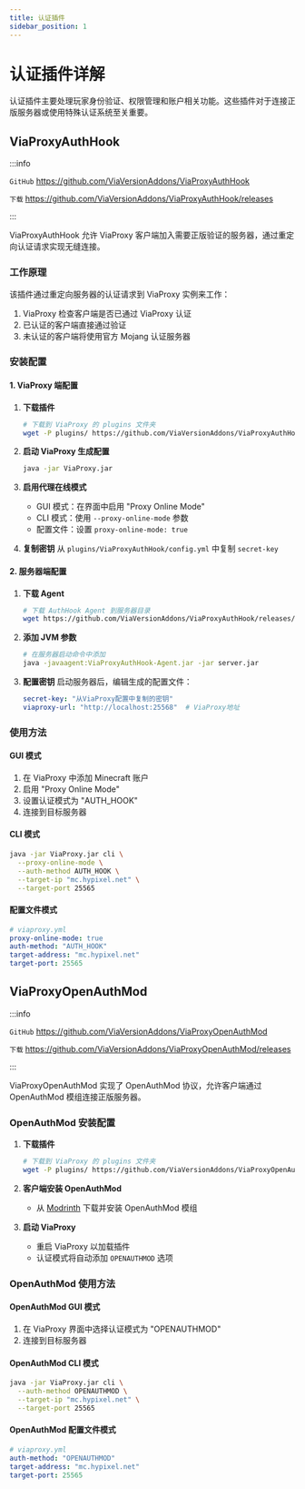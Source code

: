 ```yaml
---
title: 认证插件
sidebar_position: 1
---
```


# 认证插件详解

认证插件主要处理玩家身份验证、权限管理和账户相关功能。这些插件对于连接正版服务器或使用特殊认证系统至关重要。

## ViaProxyAuthHook

:::info

`GitHub` https://github.com/ViaVersionAddons/ViaProxyAuthHook

`下载` https://github.com/ViaVersionAddons/ViaProxyAuthHook/releases

:::

ViaProxyAuthHook 允许 ViaProxy 客户端加入需要正版验证的服务器，通过重定向认证请求实现无缝连接。

### 工作原理

该插件通过重定向服务器的认证请求到 ViaProxy 实例来工作：
1. ViaProxy 检查客户端是否已通过 ViaProxy 认证
2. 已认证的客户端直接通过验证
3. 未认证的客户端将使用官方 Mojang 认证服务器

### 安装配置

#### 1. ViaProxy 端配置

1. **下载插件**
   ```bash
   # 下载到 ViaProxy 的 plugins 文件夹
   wget -P plugins/ https://github.com/ViaVersionAddons/ViaProxyAuthHook/releases/latest/download/ViaProxyAuthHook.jar
   ```

2. **启动 ViaProxy 生成配置**
   ```bash
   java -jar ViaProxy.jar
   ```

3. **启用代理在线模式**
   - GUI 模式：在界面中启用 "Proxy Online Mode"
   - CLI 模式：使用 `--proxy-online-mode` 参数
   - 配置文件：设置 `proxy-online-mode: true`

4. **复制密钥**
   从 `plugins/ViaProxyAuthHook/config.yml` 中复制 `secret-key`

#### 2. 服务器端配置

1. **下载 Agent**
   ```bash
   # 下载 AuthHook Agent 到服务器目录
   wget https://github.com/ViaVersionAddons/ViaProxyAuthHook/releases/latest/download/ViaProxyAuthHook-Agent.jar
   ```

2. **添加 JVM 参数**
   ```bash
   # 在服务器启动命令中添加
   java -javaagent:ViaProxyAuthHook-Agent.jar -jar server.jar
   ```

3. **配置密钥**
   启动服务器后，编辑生成的配置文件：
   ```yaml
   secret-key: "从ViaProxy配置中复制的密钥"
   viaproxy-url: "http://localhost:25568"  # ViaProxy地址
   ```

### 使用方法

#### GUI 模式
1. 在 ViaProxy 中添加 Minecraft 账户
2. 启用 "Proxy Online Mode"
3. 设置认证模式为 "AUTH_HOOK"
4. 连接到目标服务器

#### CLI 模式
```bash
java -jar ViaProxy.jar cli \
  --proxy-online-mode \
  --auth-method AUTH_HOOK \
  --target-ip "mc.hypixel.net" \
  --target-port 25565
```

#### 配置文件模式
```yaml
# viaproxy.yml
proxy-online-mode: true
auth-method: "AUTH_HOOK"
target-address: "mc.hypixel.net"
target-port: 25565
```


## ViaProxyOpenAuthMod

:::info

`GitHub` https://github.com/ViaVersionAddons/ViaProxyOpenAuthMod

`下载` https://github.com/ViaVersionAddons/ViaProxyOpenAuthMod/releases

:::

ViaProxyOpenAuthMod 实现了 OpenAuthMod 协议，允许客户端通过 OpenAuthMod 模组连接正版服务器。

### OpenAuthMod 安装配置

1. **下载插件**
   ```bash
   # 下载到 ViaProxy 的 plugins 文件夹
   wget -P plugins/ https://github.com/ViaVersionAddons/ViaProxyOpenAuthMod/releases/latest/download/ViaProxyOpenAuthMod.jar
   ```

2. **客户端安装 OpenAuthMod**
   - 从 [Modrinth](https://modrinth.com/mod/openauthmod) 下载并安装 OpenAuthMod 模组

3. **启动 ViaProxy**
   - 重启 ViaProxy 以加载插件
   - 认证模式将自动添加 `OPENAUTHMOD` 选项

### OpenAuthMod 使用方法

#### OpenAuthMod GUI 模式
1. 在 ViaProxy 界面中选择认证模式为 "OPENAUTHMOD"
2. 连接到目标服务器

#### OpenAuthMod CLI 模式
```bash
java -jar ViaProxy.jar cli \
  --auth-method OPENAUTHMOD \
  --target-ip "mc.hypixel.net" \
  --target-port 25565
```

#### OpenAuthMod 配置文件模式
```yaml
# viaproxy.yml
auth-method: "OPENAUTHMOD"
target-address: "mc.hypixel.net"
target-port: 25565
```
